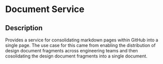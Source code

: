 # Document Service

## Description 
Provides a service for consolidating markdown pages within GitHub into a single page. The use case for this came from enabling the distribution of design document fragments across engineering teams and then cosolidating the design document fragments into a single document.

